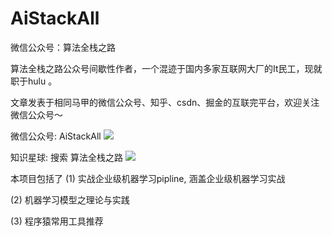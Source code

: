 # AiStackAll

微信公众号：算法全栈之路

算法全栈之路公众号间歇性作者，一个混迹于国内多家互联网大厂的It民工，现就职于hulu 。

文章发表于相同马甲的微信公众号、知乎、csdn、掘金的互联完平台，欢迎关注微信公众号～ 

微信公众号: AiStackAll 
![](https://gitee.com/ldh521/picgo/raw/master/2021-7-18/1626539300022-qrcode_for_gh_63df84028db0_258.jpg)

知识星球: 搜索 算法全栈之路
![](https://gitee.com/ldh521/picgo/raw/master/img/zsxq_fx.jpeg)


本项目包括了 
(1) 实战企业级机器学习pipline, 涵盖企业级机器学习实战

(2) 机器学习模型之理论与实践

(3) 程序猿常用工具推荐


